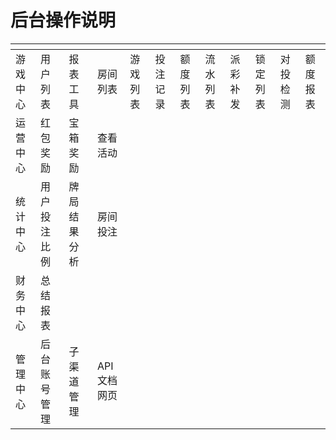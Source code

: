 # 后台操作说明

<table data-view="cards"><thead><tr><th></th><th></th><th></th><th></th><th></th><th></th><th></th><th></th><th></th><th></th><th></th><th></th></tr></thead><tbody><tr><td>游戏中心</td><td>用户列表</td><td>报表工具</td><td>房间列表</td><td>游戏列表</td><td>投注记录</td><td>额度列表</td><td>流水列表</td><td>派彩补发</td><td>锁定列表</td><td>对投检测</td><td>额度报表</td></tr><tr><td>运营中心</td><td>红包奖励</td><td>宝箱奖励</td><td>查看活动</td><td></td><td></td><td></td><td></td><td></td><td></td><td></td><td></td></tr><tr><td>统计中心</td><td>用户投注比例</td><td>牌局结果分析</td><td>房间投注</td><td></td><td></td><td></td><td></td><td></td><td></td><td></td><td></td></tr><tr><td>财务中心</td><td>总结报表</td><td></td><td></td><td></td><td></td><td></td><td></td><td></td><td></td><td></td><td></td></tr><tr><td>管理中心</td><td>后台账号管理</td><td>子渠道管理</td><td>API文档网页</td><td></td><td></td><td></td><td></td><td></td><td></td><td></td><td></td></tr></tbody></table>
